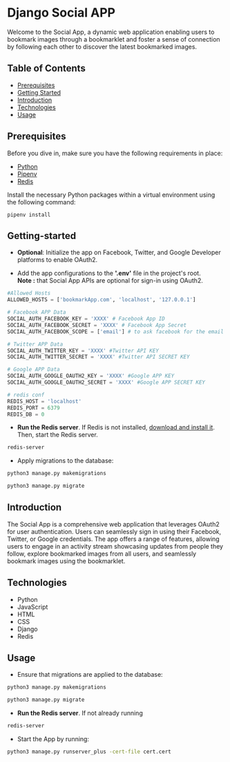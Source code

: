 # Django Social APP

Welcome to the Social App, a dynamic web application enabling users to bookmark images through a bookmarklet and foster a sense of connection by following each other to discover the latest bookmarked images.

## Table of Contents

- [Prerequisites](#Prerequisites)
- [Getting Started](#getting-started)
- [Introduction](#introduction)
- [Technologies](#technologies)
- [Usage](#usage)

## Prerequisites

Before you dive in, make sure you have the following requirements in place:

- [Python](https://www.python.org/)
- [Pipenv](https://pipenv.pypa.io/)
- [Redis](https://redis.io/)

Install the necessary Python packages within a virtual environment using the following command:

```
pipenv install
```

## Getting-started
- **Optional**: Initialize the app on Facebook, Twitter, and Google Developer platforms to enable OAuth2.

- Add the app configurations to the **'.env'** file in the project's root.<br> **Note :** that Social App APIs are optional for sign-in using OAuth2.

``` python
#Allowed Hosts
ALLOWED_HOSTS = ['bookmarkApp.com', 'localhost', '127.0.0.1']

# Facebook APP Data
SOCIAL_AUTH_FACEBOOK_KEY = 'XXXX' # Facebook App ID
SOCIAL_AUTH_FACEBOOK_SECRET = 'XXXX' # Facebook App Secret
SOCIAL_AUTH_FACEBOOK_SCOPE = ['email'] # to ask facebook for the email of the user

# Twitter APP Data
SOCIAL_AUTH_TWITTER_KEY = 'XXXX' #Twitter API KEY
SOCIAL_AUTH_TWITTER_SECRET = 'XXXX' #Twitter API SECRET KEY

# Google APP Data
SOCIAL_AUTH_GOOGLE_OAUTH2_KEY = 'XXXX' #Google APP KEY
SOCIAL_AUTH_GOOGLE_OAUTH2_SECRET = 'XXXX' #Google APP SECRET KEY

# redis conf
REDIS_HOST = 'localhost'
REDIS_PORT = 6379
REDIS_DB = 0
```
- **Run the Redis server**. If Redis is not installed, [download and install it](https://redis.io/download). Then, start the Redis server.
``` bash
redis-server
```
- Apply migrations to the database:
``` bash
python3 manage.py makemigrations
```
``` bash
python3 manage.py migrate
```

## Introduction

The Social App is a comprehensive web application that leverages OAuth2 for user authentication. Users can seamlessly sign in using their Facebook, Twitter, or Google credentials. The app offers a range of features, allowing users to engage in an activity stream showcasing updates from people they follow, explore bookmarked images from all users, and seamlessly bookmark images using the bookmarklet.

## Technologies

- Python
- JavaScript
- HTML
- CSS
- Django
- Redis

## Usage
- Ensure that migrations are applied to the database:
``` bash
python3 manage.py makemigrations
```
``` bash
python3 manage.py migrate
```
- **Run the Redis server**. If not already running
``` bash
redis-server
```
- Start the App by running:
``` bash
python3 manage.py runserver_plus -cert-file cert.cert
```